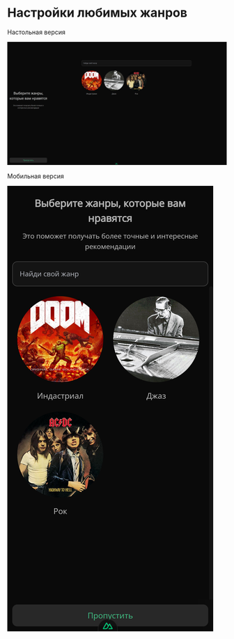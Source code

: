 # Настройки любимых жанров

Настольная версия

<img src="./desktop.png" />

Мобильная версия

<img src="./mobile.png" />
